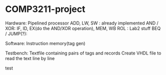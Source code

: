# COMP3211-project

Hardware:
Pipelined processor
ADD, LW, SW : already implemented
AND / XOR: IF, ID, EX(do the AND/XOR operation), MEM, WB
ROL : Lab2 stuff
BEQ / JUMP(?):

Software:
Instruction memory(tag gen)

Testbench:
Textfile containing pairs of tags and records
Create VHDL file to read the text line by line

test